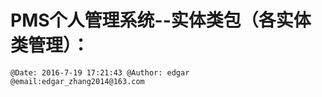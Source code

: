# PMS个人管理系统--实体类包（各实体类管理）：
    @Date: 2016-7-19 17:21:43 @Author: edgar @email:edgar_zhang2014@163.com